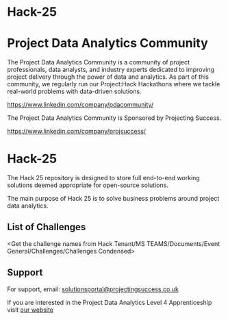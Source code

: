 # Hack-25
# Project Data Analytics Community

The Project Data Analytics Community is a community of project professionals, data analysts, and industry experts dedicated to improving project delivery through the power of data and analytics. As part of this community, we regularly run our Project:Hack Hackathons where we tackle real-world problems with data-driven solutions.

https://www.linkedin.com/company/pdacommunity/

The Project Data Analytics Community is Sponsored by Projecting Success.

https://www.linkedin.com/company/projsuccess/

# Hack-25

The Hack 25 repository is designed to store full end-to-end working solutions deemed appropriate for open-source solutions.

The main purpose of Hack 25 is to solve business problems around project data analytics.

## List of Challenges
<Get the challenge names from Hack Tenant/MS TEAMS/Documents/Event General/Challenges/Challenges Condensed>

## Support

For support, email: solutionsportal@projectingsuccess.co.uk

If you are interested in the Project Data Analytics Level 4 Apprenticeship visit [our website](https://projectingsuccess.co.uk/training-development/)
